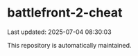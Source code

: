 # battlefront-2-cheat

Last updated: 2025-07-04 08:30:03

This repository is automatically maintained.
